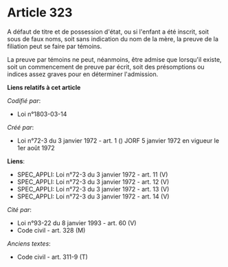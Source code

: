 # Article 323

A défaut de titre et de possession d'état, ou si l'enfant a été inscrit, soit sous de faux noms, soit sans indication du nom
de la mère, la preuve de la filiation peut se faire par témoins.

La preuve par témoins ne peut, néanmoins, être admise que lorsqu'il existe, soit un commencement de preuve par écrit, soit
des présomptions ou indices assez graves pour en déterminer l'admission.

**Liens relatifs à cet article**

_Codifié par_:

  - Loi n°1803-03-14

_Créé par_:

  - Loi n°72-3 du 3 janvier 1972 - art. 1 () JORF 5 janvier 1972 en vigueur le 1er août 1972

**Liens**:

  - SPEC_APPLI: Loi n°72-3 du 3 janvier 1972 - art. 11 (V)
  - SPEC_APPLI: Loi n°72-3 du 3 janvier 1972 - art. 12 (V)
  - SPEC_APPLI: Loi n°72-3 du 3 janvier 1972 - art. 13 (V)
  - SPEC_APPLI: Loi n°72-3 du 3 janvier 1972 - art. 14 (V)

_Cité par_:

  - Loi n°93-22 du 8 janvier 1993 - art. 60 (V)
  - Code civil - art. 328 (M)

_Anciens textes_:

  - Code civil - art. 311-9 (T)
